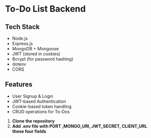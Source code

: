 


# To-Do List Backend


## Tech Stack

- Node.js
- Express.js
- MongoDB + Mongoose
- JWT (stored in cookies)
- Bcrypt (for password hashing)
- dotenv
- CORS


## Features 

- User Signup & Login
- JWT-based Authentication
- Cookie-based token handling
- CRUD operations for To-Dos

1. **Clone the repository**
2. **Add .env file with PORT ,MONGO_URI, JWT_SECRET, CLIENT_URL these four fields**